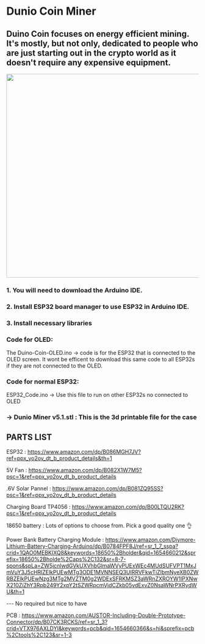 # Dunio Coin Miner

## Duino Coin focuses on energy efficient mining. It's mostly, but not only, dedicated to people who are just starting out in the crypto world as it doesn't require any expensive equipment.

 <td><img src="https://user-images.githubusercontent.com/59584919/172526435-1e474e94-578d-4f06-823f-3024ae7ee911.png" width=800 height=533></td>

### 1. You will need to download the Arduino IDE. 
### 2. Install ESP32 board manager to use ESP32 in Arduino IDE. 
### 3. Install necessary libraries 

### Code for OLED:  
The Duino-Coin-OLED.ino ->  code is for the ESP32 that is connected to the OLED screen. It wont be efficent to download this same code to all ESP32s if they are not connected to the OLED. 

### Code for normal ESP32:
 ESP32_Code.ino  -> Use this file to run on other ESP32s no connected to OLED

### -> Dunio Miner v5.1.stl : This is the 3d printable file for the case

## PARTS LIST

ESP32 : https://www.amazon.com/dp/B086MGH7JV?ref=ppx_yo2ov_dt_b_product_details&th=1

5V Fan : https://www.amazon.com/dp/B082X1W7M5?psc=1&ref=ppx_yo2ov_dt_b_product_details

.6V Solar Pannel : https://www.amazon.com/dp/B081ZQ95SS?psc=1&ref=ppx_yo2ov_dt_b_product_details

Charging Board TP4056  : https://www.amazon.com/dp/B00LTQU2RK?psc=1&ref=ppx_yo2ov_dt_b_product_details

18650 battery : Lots of options to choose from. Pick a good quality one 👌

Power Bank Battery Charging Module : https://www.amazon.com/Diymore-Lithium-Battery-Charging-Arduino/dp/B0784FPF8J/ref=sr_1_7_sspa?crid=1QAO0MEBKIXQ8&keywords=18650%2Bholder&qid=1654660212&sprefix=18650%2Bholde%2Caps%2C132&sr=8-7-spons&spLa=ZW5jcnlwdGVkUXVhbGlmaWVyPUExWEc4MUdSUFVPT1MxJmVuY3J5cHRlZElkPUEwMTg3ODE1MVNNSEQ3UlRRVFkwTiZlbmNyeXB0ZWRBZElkPUEwNzg3MTg2MVZTM0g2WDExSFRKMSZ3aWRnZXROYW1lPXNwX210ZiZhY3Rpb249Y2xpY2tSZWRpcmVjdCZkb05vdExvZ0NsaWNrPXRydWU&th=1

--- No required but nice to have 

PCB : https://www.amazon.com/AUSTOR-Including-Double-Prototype-Connector/dp/B07CK3RCKS/ref=sr_1_3?crid=VTX976AXLDYI&keywords=pcb&qid=1654660366&s=hi&sprefix=pcb%2Ctools%2C123&sr=1-3


